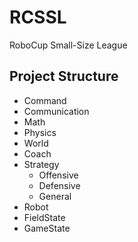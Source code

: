 RCSSL
========

RoboCup Small-Size League

Project Structure
-----------------
+ Command
+ Communication
+ Math
+ Physics
+ World
+ Coach
+ Strategy
    + Offensive
    + Defensive
    + General
+ Robot
+ FieldState
+ GameState
